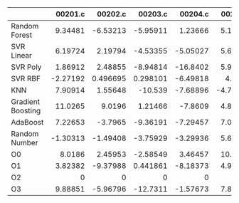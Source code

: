 |                   |   00201.c |   00202.c |    00203.c |   00204.c |   00205.c |   00206.c |    00207.c |     00208.c |   00209.c |   00210.c |   00211.c |   00212.c |   00213.c |   00214.c |     00215.c |    00216.c |    00217.c |   00218.c |    00219.c |   00220.c |   nestedLoop.c |   recursion.c |   select.c |    test10.c |   test11.c |   test12.c |   test13.c |   test1.c |   test2.c |   test3.c |    test4.c |   test5.c |   test6.c |   test7.c |    test8.c |   test9.c |     toy.c |
|:------------------|----------:|----------:|-----------:|----------:|----------:|----------:|-----------:|------------:|----------:|----------:|----------:|----------:|----------:|----------:|------------:|-----------:|-----------:|----------:|-----------:|----------:|---------------:|--------------:|-----------:|------------:|-----------:|-----------:|-----------:|----------:|----------:|----------:|-----------:|----------:|----------:|----------:|-----------:|----------:|----------:|
| Random Forest     |   9.34481 | -6.53213  |  -5.95911  |   1.23666 |   5.15932 |   5.05688 |  2.87837   |  0.318376   | 10.1721   |  -13.9725 | -3.81513  |  6.51003  |   7.71015 |   1.17351 |  0.495702   |  6.45081   |  -7.52487  |  7.1555   |  0.0212416 | -3.66206  |       0.609251 |     -0.979819 |   5.60276  |  -0.0428289 |  -3.60377  |   10.1354  |  -3.65472  |  2.23481  |  22.2898  |  17.3579  |  -2.97099  |  9.47455  |  1.19553  |  3.78895  |  2.71253   |  4.79067  | -8.12623  |
| SVR Linear        |   6.19724 |  2.19794  |  -4.53355  |  -5.05027 |   5.69471 |   1.0728  | -4.39109   |  8.51039    |  6.4588   |  -14.6584 |  2.1798   | -1.871    |   5.55259 |   3.65349 | -6.21942    |  0.494508  |  -1.45988  | -6.99617  |  2.9962    |  5.82858  |      -1.2119   |     -1.77332  |   3.25873  | -11.1222    |   3.01802  |    6.31608 |   2.52067  | 12.008    |   0.77111 |   6.58044 | -11.1294   |  4.80487  |  8.9149   | 13.6409   |  5.93184   | -0.335953 | -3.79611  |
| SVR Poly          |   1.86912 |  2.48855  |  -8.94814  | -16.8402  |   5.99686 |  -1.51633 |  7.85896   | -0.601666   |  4.94807  |  -16.5414 | -4.5773   |  4.60318  |   9.70124 |   2.29456 | -4.48745    | 27.7437    |  -6.7791   |  6.60668  | -5.56681   |  0.310364 |       1.15704  |      3.70149  |   7.99072  | -11.0218    |  14.935    |   15.599   |   0.293085 |  2.35422  |   2.40578 |  23.2845  | -10.3188   |  5.53161  | 12.3983   |  3.47071  | 11.7921    | -5.83855  | -0.266186 |
| SVR RBF           |  -2.27192 |  0.496695 |   0.298101 |  -6.49818 |   4.5176  |  10.3222  | -0.759593  | -5.8252     |  1.27954  |  -14.8412 |  0.710761 | -5.28552  |  17.2952  |   1.55248 |  1.55952    | 11.0196    |   6.0257   | 10.1107   | -2.46288   |  0.246442 |       5.30093  |     -2.24852  |   9.74992  |  -4.94008   |  -4.94845  |   15.6283  |  -8.08744  | -0.297395 |   8.94999 |  25.025   |   0.100875 |  1.40979  |  9.80933  | 11.9064   | -0.92163   |  4.88486  | -0.65422  |
| KNN               |   7.90914 |  1.55648  | -10.539    |  -7.68896 |  -4.78577 |   7.29997 |  2.51999   |  3.24484    | -0.126669 |  -17.3815 | -4.2856   |  0.627157 |   8.57333 |   2.5426  | -2.25305    |  3.74343   |  -8.43124  |  5.58073  | -3.90617   |  5.45228  |      -6.12963  |     -7.84673  |   0.593005 |   0.637754  |   6.00064  |   17.4273  |   0.716879 |  2.83489  |  -4.7738  |  22.5032  |  -3.86568  | -2.03122  |  9.45179  |  4.21016  |  7.3007    |  3.01832  | -6.99811  |
| Gradient Boosting |  11.0265  |  9.0196   |   1.21466  |  -7.8609  |   4.88929 |   4.70621 | -2.11514   |  7.23169    |  6.55934  |  -15.9515 |  1.43593  |  6.67598  |  16.1131  |   2.82927 |  0.00373269 | -1.78271   |   0.640488 |  3.6718   |  1.18042   |  1.97837  |     -10.0718   |      4.68663  |  10.3537   |  -8.37718   |   3.22584  |   26.0723  |  -0.473501 |  2.2828   |  -4.70967 |   8.80061 |  -5.60942  |  8.37622  | 11.65     |  2.20948  | -0.0499582 |  4.90022  | -2.73505  |
| AdaBoost          |   7.22653 | -3.7965   |  -9.36191  |  -7.29457 |   7.03303 |   9.90798 |  0.0529291 |  5.16073    |  8.73132  |  -17.1193 |  2.00493  | -5.44262  |  10.2482  |  12.6707  | -3.89096    | 10.6486    |   7.5985   |  0.871921 |  0.953595  |  1.76248  |       4.73211  |      6.49794  |  -2.08951  |  -1.851     |   6.91467  |    2.65502 | -11.5684   |  1.13365  |   2.14849 |  15.3136  |  -9.39169  |  9.84614  | 11.5325   |  4.30911  | -3.7069    |  1.78609  | -2.06979  |
| Random Number     |  -1.30313 | -1.49408  |  -3.75929  |  -3.29936 |   5.61083 |  12.4439  |  0.2101    |  0.246904   | -3.48517  |  -15.0368 | 11.454    |  1.40496  |   4.63287 |   1.01371 | -4.77636    |  0.0950474 | -11.9072   | -0.183679 | -1.08939   | -1.99887  |       0.823746 |     -1.89304  |  -6.45416  |  -5.51701   |  -6.45592  |    6.5214  |   0.250742 | -6.77207  |  10.9997  |   1.05824 |  -3.86817  | -0.560556 |  6.44459  | -0.341659 |  4.57258   |  0.665033 | -1.93772  |
| O0                |   8.0186  |  2.45953  |  -2.58549  |   3.46457 |  10.0879  |   2.25003 |  0.485251  | -5.77799    |  6.21609  |  -14.9275 | -8.92365  | -3.81007  |   3.83363 |   4.48666 | -2.67746    |  2.77303   |   4.11797  |  3.92453  | -1.76608   |  6.44046  |       9.6321   |     -9.59349  |   4.38703  |  -3.81141   |  -6.82807  |   21.1652  |   0.192567 | -5.29757  |  -1.47455 |  12.5933  | -15.5126   |  3.81671  |  1.75136  | -0.661511 |  0.104712  |  2.47295  | -5.04772  |
| O1                |   3.82382 | -9.37988  |   0.441861 |  -8.18373 |   4.92359 |   3.75287 |  6.33048   |  0.00996279 | -7.20641  |  -15.4936 | -1.53213  |  1.22894  |   4.5319  |   1.80499 | -1.03433    | -5.31384   |   6.72264  |  0.978144 | -4.32266   |  1.77655  |       2.47701  |     -3.75952  |  14.5185   |   1.86791   |  12.4      |   16.1565  |   2.95625  | -4.08342  |   4.33317 |  10.2269  | -10.1805   |  5.86063  |  0.740202 |  5.3777   |  3.75606   |  6.3257   |  0.237973 |
| O2                |   0       |  0        |   0        |   0       |   0       |   0       |  0         |  0          |  0        |    0      |  0        |  0        |   0       |   0       |  0          |  0         |   0        |  0        |  0         |  0        |       0        |      0        |   0        |   0         |   0        |    0       |   0        |  0        |   0       |   0       |   0        |  0        |  0        |  0        |  0         |  0        |  0        |
| O3                |   9.88851 | -5.96796  | -12.7311   |  -1.57673 |   7.87618 |  -7.80284 |  3.94221   |  0.978086   | -1.01601  |  -12.2623 | -6.90431  |  6.30863  |   5.72803 |   2.98826 | -2.81706    | -1.6096    |   7.85446  |  1.67568  |  0.861801  |  2.70001  |       1.72504  |      0.485415 |   5.28925  |  -3.56055   |  -0.721601 |   12.8517  |  -5.49128  |  9.00461  |  -7.09539 |   8.64524 |  -0.993064 | -1.51548  |  0.94429  |  0.331967 | -4.59096   |  1.46631  |  6.41013  |